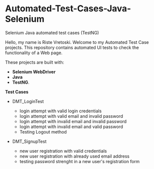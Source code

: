 # Automated-Test-Cases-Java-Selenium
Selenium Java automated test cases (TestNG)

Hello, my name is Riste Vretoski. Welcome to my Automated Test Case projects. 
This repository contains automated UI tests to check the functionality of a Web page. 

These projects are built with:
 - **Selenium WebDriver**
 - **Java**
 - **TestNG**.

**Test Cases**
  - DMT_LoginTest
      - login attempt with valid login credentials
      - login attempt with valid email and invalid password
      - login attempt with invalid email and invalid password
      - login attempt with invalid email and valid password
      - Testing Logout method

  - DMT_SignupTest
      - new user registration with valid credentials
      - new user registration with already used email address
      - testing password strenght in a new user's registration form
